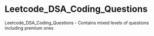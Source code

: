 # Leetcode_DSA_Coding_Questions
Leetcode_DSA_Coding_Questions - Contains mixed levels of questions including premium ones
